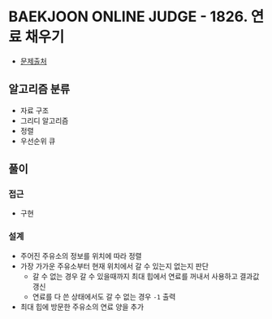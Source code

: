 # BAEKJOON ONLINE JUDGE - 1826. 연료 채우기

- [문제출처](https://www.acmicpc.net/problem/1826 '1826. 연료 채우기')

## 알고리즘 분류

- 자료 구조
- 그리디 알고리즘
- 정렬
- 우선순위 큐

## 풀이

### 접근

- 구현

### 설계

- 주어진 주유소의 정보를 위치에 따라 정렬
- 가장 가가운 주유소부터 현재 위치에서 갈 수 있는지 없는지 판단
  - 갈 수 없는 경우 갈 수 있을때까지 최대 힙에서 연료를 꺼내서 사용하고 결과값 갱신
  - 연료를 다 쓴 상태에서도 갈 수 없는 경우 `-1` 출력
- 최대 힙에 방문한 주유소의 연료 양을 추가

